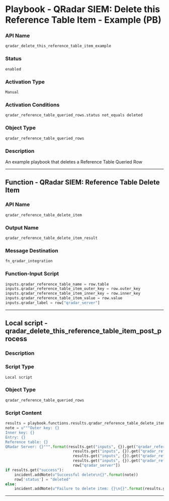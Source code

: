 <!--
    DO NOT MANUALLY EDIT THIS FILE
    THIS FILE IS AUTOMATICALLY GENERATED WITH resilient-sdk codegen
    Generated with resilient-sdk v51.0.1.1.824
-->

# Playbook - QRadar SIEM: Delete this Reference Table Item - Example (PB)

### API Name
`qradar_delete_this_reference_table_item_example`

### Status
`enabled`

### Activation Type
`Manual`

### Activation Conditions
`qradar_reference_table_queried_rows.status not_equals deleted`

### Object Type
`qradar_reference_table_queried_rows`

### Description
An example playbook that deletes a Reference Table Queried Row


---
## Function - QRadar SIEM: Reference Table Delete Item

### API Name
`qradar_reference_table_delete_item`

### Output Name
`qradar_reference_table_delete_item_result`

### Message Destination
`fn_qradar_integration`

### Function-Input Script
```python
inputs.qradar_reference_table_name = row.table
inputs.qradar_reference_table_item_outer_key = row.outer_key
inputs.qradar_reference_table_item_inner_key = row.inner_key
inputs.qradar_reference_table_item_value = row.value
inputs.qradar_label = row["qradar_server"]
```

---

## Local script - qradar_delete_this_reference_table_item_post_process

### Description


### Script Type
`Local script`

### Object Type
`qradar_reference_table_queried_rows`

### Script Content
```python
results = playbook.functions.results.qradar_reference_table_delete_item_result
note = u"""Outer key: {}
Inner key: {}
Entry: {}
Reference table: {}
QRadar Server: {}""".format(results.get("inputs", {}).get("qradar_reference_table_item_outer_key"),
                              results.get("inputs", {}).get("qradar_reference_table_item_inner_key"),
                              results.get("inputs", {}).get("qradar_reference_table_item_value"), 
                              results.get("inputs", {}).get("qradar_reference_table_name"),
                              row["qradar_server"])
if results.get("success"):
    incident.addNote(u"Successful delete\n{}".format(note))
    row['status'] = "deleted"
else:
    incident.addNote(u"Failure to delete item: {}\n{}".format(results.get("reason"), note))
```

---

